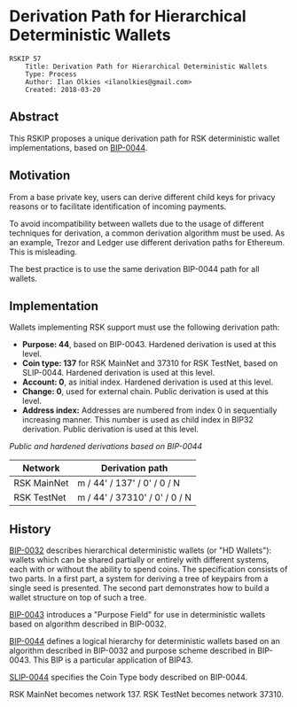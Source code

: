 # Derivation Path for Hierarchical Deterministic Wallets

```
RSKIP 57
    Title: Derivation Path for Hierarchical Deterministic Wallets
    Type: Process
    Author: Ilan Olkies <ilanolkies@gmail.com>
    Created: 2018-03-20
```

## Abstract

This RSKIP proposes a unique derivation path for RSK deterministic wallet implementations, based on [BIP-0044](https://github.com/bitcoin/bips/blob/master/bip-0044.mediawiki).

## Motivation

From a base private key, users can derive different child keys for privacy reasons or to facilitate identification of incoming payments.

To avoid incompatibility between wallets due to the usage of different techniques for derivation, a common derivation algorithm must be used. As an example, Trezor and Ledger use different derivation paths for Ethereum. This is misleading.

The best practice is to use the same derivation BIP-0044 path for all wallets.

## Implementation

Wallets implementing RSK support must use the following derivation path:

* **Purpose: 44**, based on BIP-0043. Hardened derivation is used at this level.
* **Coin type: 137** for RSK MainNet and 37310 for RSK TestNet, based on SLIP-0044. Hardened derivation is used at this level.
* **Account: 0**, as initial index. Hardened derivation is used at this level.
* **Change: 0**, used for external chain. Public derivation is used at this level.
* **Address index:** Addresses are numbered from index 0 in sequentially increasing manner. This number is used as child index in BIP32 derivation. Public derivation is used at this level.

*Public and hardened derivations based on BIP-0044*

|Network|Derivation path|
|-|-|
|RSK MainNet|m / 44' / 137' / 0' / 0 / N|
|RSK TestNet|m / 44' / 37310' / 0' / 0 / N|

## History
[BIP-0032](https://www.github.com/bitcoin/bipc/blob/master/bip-0032.mediawiki) describes hierarchical deterministic wallets (or "HD Wallets"): wallets which can be shared partially or entirely with different systems, each with or without the ability to spend coins. The specification consists of two parts. In a first part, a system for deriving a tree of keypairs from a single seed is presented. The second part demonstrates how to build a wallet structure on top of such a tree.

[BIP-0043](https://www.github.com/bitcoin/bipc/blob/master/bip-0043.mediawiki) introduces a "Purpose Field" for use in deterministic wallets based on algorithm described in BIP-0032.

[BIP-0044](https://www.github.com/bitcoin/bipc/blob/master/bip-0044.mediawiki) defines a logical hierarchy for deterministic wallets based on an algorithm described in BIP-0032 and purpose scheme described in BIP-0043. This BIP is a particular application of BIP43.

[SLIP-0044](https://github.com/satoshilabs/slips/blob/master/slip-0044.md) specifies the Coin Type body described on BIP-0044.

RSK MainNet becomes network 137. RSK TestNet becomes network 37310.
